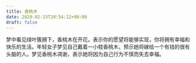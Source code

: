 ```yaml
---
title: 香桃木
date: 2020-02-15T20:54:12+08:00
draft: false
---
```


梦中看见绿叶簇拥下，香桃木在开花。表示你的愿望将能够实现，你将拥有幸福和快乐的生活。年轻女子梦见自己戴着一小枝香桃木，预示她将嫁给一个有钱的很有头脑的人。梦见香桃木凋谢，表示她将因为自己行为不慎而失去幸福。